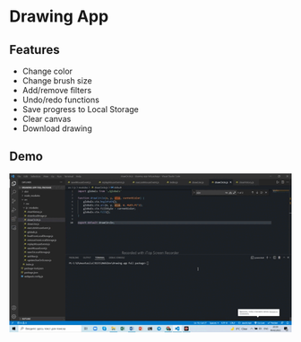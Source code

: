 # Drawing App

## Features
* Change color
* Change brush size 
* Add/remove filters
* Undo/redo functions
* Save progress to Local Storage
* Clear canvas
* Download drawing

## Demo
![Demo](demo/demo.gif)